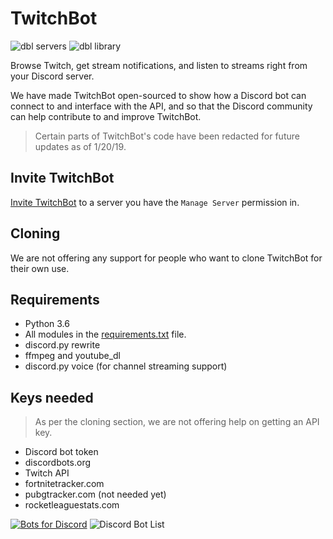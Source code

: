 # TwitchBot

![dbl servers](https://discordbots.org/api/widget/servers/375805687529209857.svg)
![dbl library](https://discordbots.org/api/widget/lib/375805687529209857.svg)

Browse Twitch, get stream notifications, and listen to streams right from your Discord server.

We have made TwitchBot open-sourced to show how a Discord bot can connect to and interface with the API, and so that the Discord community can help contribute to and improve TwitchBot.

> Certain parts of TwitchBot's code have been redacted for future updates as of 1/20/19.

## Invite TwitchBot

[Invite TwitchBot](https://discordapp.com/oauth2/authorize?client_id=375805687529209857&permissions=8&scope=bot)
to a server you have the `Manage Server` permission in.

## Cloning

We are not offering any support for people who want to clone TwitchBot for their own use.

## Requirements

 - Python 3.6
 - All modules in the [requirements.txt](https://github.com/devakira/twitchbot/blob/master/requirements.txt) file.
 - discord.py rewrite
 - ffmpeg and youtube_dl
 - discord.py voice (for channel streaming support)

## Keys needed

> As per the cloning section, we are not offering help on getting an API key.

 - Discord bot token
 - discordbots.org
 - Twitch API
 - fortnitetracker.com
 - pubgtracker.com (not needed yet)
 - rocketleaguestats.com

[![Bots for Discord](https://botsfordiscord.com/api/bot/375805687529209857/widget?theme=dark)](https://botsfordiscord.com/bots/375805687529209857)
![Discord Bot List](https://discordbotlist.com/bots/375805687529209857/widget)

